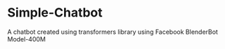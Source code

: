 # Simple-Chatbot

A chatbot created using transformers library using Facebook BlenderBot Model-400M
